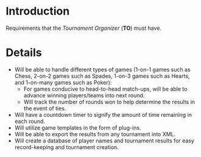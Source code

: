 # Introduction #

Requirements that the _Tournament_ _Organizer_ (**TO**) must have.


# Details #

  * Will be able to handle different types of games (1-on-1 games such as Chess, 2-on-2 games such as Spades, 1-on-3 games such as Hearts, and 1-on-many games such as Poker):
    * For games conducive to head-to-head match-ups, will be able to advance winning players/teams into next round.
    * Will track the number of rounds won to help determine the results in the event of ties.
  * Will have a countdown timer to signify the amount of time remaining in each round.
  * Will utilize game templates in the form of plug-ins.
  * Will be able to export the results from any tournament into XML.
  * Will create a database of player names and tournament results for easy record-keeping and tournament creation.